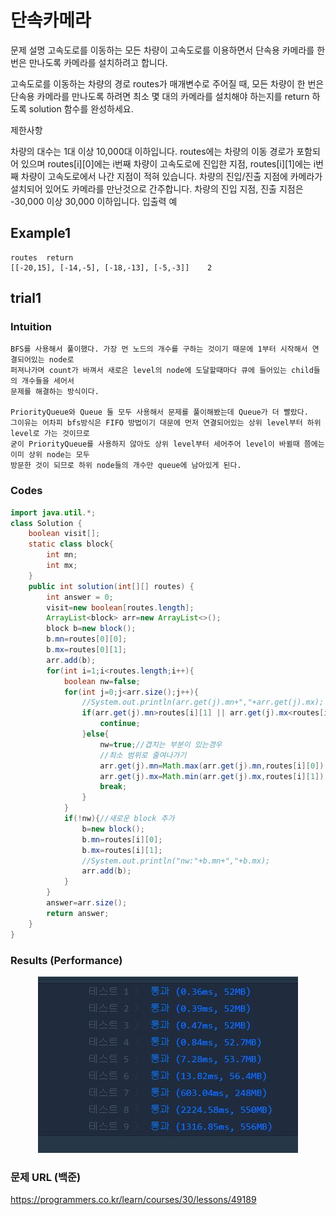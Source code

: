 # 단속카메라

문제 설명
고속도로를 이동하는 모든 차량이 고속도로를 이용하면서 단속용 카메라를 한 번은 만나도록 카메라를 설치하려고 합니다.

고속도로를 이동하는 차량의 경로 routes가 매개변수로 주어질 때, 모든 차량이 한 번은 단속용 카메라를 만나도록 하려면 최소 몇 대의 카메라를 설치해야 하는지를 return 하도록 solution 함수를 완성하세요.

제한사항

차량의 대수는 1대 이상 10,000대 이하입니다.
routes에는 차량의 이동 경로가 포함되어 있으며 routes[i][0]에는 i번째 차량이 고속도로에 진입한 지점, routes[i][1]에는 i번째 차량이 고속도로에서 나간 지점이 적혀 있습니다.
차량의 진입/진출 지점에 카메라가 설치되어 있어도 카메라를 만난것으로 간주합니다.
차량의 진입 지점, 진출 지점은 -30,000 이상 30,000 이하입니다.
입출력 예



## Example1

```
routes  return
[[-20,15], [-14,-5], [-18,-13], [-5,-3]]    2
```


## trial1
### Intuition
```
BFS를 사용해서 풀이했다. 가장 먼 노드의 개수를 구하는 것이기 때문에 1부터 시작해서 연결되어있는 node로
퍼져나가며 count가 바껴서 새로은 level의 node에 도달할때마다 큐에 들어있는 child들의 개수들을 세어서
문제를 해결하는 방식이다.

PriorityQueue와 Queue 둘 모두 사용해서 문제를 풀이해봤는데 Queue가 더 빨랐다.
그이유는 어차피 bfs방식은 FIFO 방법이기 대문에 먼저 연결되어있는 상위 level부터 하위 level로 가는 것이므로
굳이 PriorityQueue를 사용하지 않아도 상위 level부터 세어주어 level이 바뀔때 쯤에는 이미 상위 node는 모두
방문한 것이 되므로 하위 node들의 개수만 queue에 남아있게 된다.
```
### Codes  
```java
import java.util.*;
class Solution {
    boolean visit[];
    static class block{
        int mn;
        int mx;
    }
    public int solution(int[][] routes) {
        int answer = 0;
        visit=new boolean[routes.length];
        ArrayList<block> arr=new ArrayList<>();
        block b=new block();
        b.mn=routes[0][0];
        b.mx=routes[0][1];
        arr.add(b);
        for(int i=1;i<routes.length;i++){
            boolean nw=false;
            for(int j=0;j<arr.size();j++){
                //System.out.println(arr.get(j).mn+","+arr.get(j).mx);
                if(arr.get(j).mn>routes[i][1] || arr.get(j).mx<routes[i][0]){//새로온애가 범위를 벗어난다면?
                    continue;
                }else{
                    nw=true;//겹치는 부분이 있는경우
                    //최소 범위로 줄여나가기
                    arr.get(j).mn=Math.max(arr.get(j).mn,routes[i][0]);
                    arr.get(j).mx=Math.min(arr.get(j).mx,routes[i][1]);
                    break;
                }
            }
            if(!nw){//새로운 block 추가
                b=new block();
                b.mn=routes[i][0];
                b.mx=routes[i][1];
                //System.out.println("nw:"+b.mn+","+b.mx);
                arr.add(b);
            }
        }
        answer=arr.size();
        return answer;
    }
}
```

### Results (Performance)  

<p align="center"> 
<img src="./capture.JPG">
</p>


### 문제 URL (백준)  
https://programmers.co.kr/learn/courses/30/lessons/49189